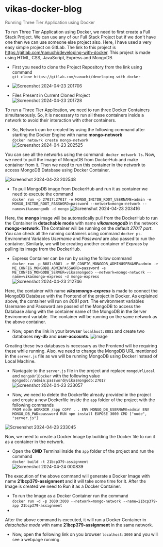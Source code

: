 # vikas-docker-blog
<p style="color: #666;">Running Three Tier Application using Docker</p>

To run Three Tier Application using Docker, we need to first create a Full Stack Project. We can use any of our Full Stack Project but if we don't have one then we can use someone else project also. Here, I have used a very easy simple project on GitLab. The link to this project is https://gitlab.com/nanuchi/developing-with-docker. This project is made using HTML, CSS, JavaScript, Express and MongoDB. 

- First you need to clone the Project Repository from the link using command<br> ```git clone https://gitlab.com/nanuchi/developing-with-docker```
- ![Screenshot 2024-04-23 201706](https://github.com/Vikas-Yadav-79/vikas-docker-blog/assets/121033913/dfe551af-67ed-41c0-b3cf-b2953ed0a03d)

- Files Present in Current Cloned Project 
 ![Screenshot 2024-04-23 201728](https://github.com/Vikas-Yadav-79/vikas-docker-blog/assets/121033913/aa058224-14e3-47de-8cd0-16752af28b53)


To run a Three Tier Application, we need to run three Docker Containers simultaneously. So, it is necessary to run all these containers inside a network to avoid their interaction with other containers.

- So, Network can be created by using the following command after starting the Docker Engine with name __mongo-network__ <br> ```docker netowrk create mongo-network```
     ![Screenshot 2024-04-23 202525](https://github.com/Vikas-Yadav-79/vikas-docker-blog/assets/121033913/821944a6-8ac3-4b9f-a70d-66a83804850a)


You can see all the networks using the command: ```docker network ls```. Now, we need to pull the image of MongoDB from DockerHub and make container from it. Then we need to run this container in the network to access MongoDB Database using Docker Container.

 ![Screenshot 2024-04-23 202548](https://github.com/Vikas-Yadav-79/vikas-docker-blog/assets/121033913/f8d1dc4c-aaf6-4a04-ab04-5ae9654edfff)


- To pull MongoDB image from DockerHub and run it as container we need to execute the command <br> ```docker run -p 27017:27017 -e MONGO_INITDB_ROOT_USERNAME=admin -e MONGO_INITDB_ROOT_PASSWORD=password --network=mongo-network --name=vikasmongodb -d mongo```
   ![Screenshot 2024-04-23 203416](https://github.com/Vikas-Yadav-79/vikas-docker-blog/assets/121033913/6069e500-25db-4ca0-9351-e2904d27b853)

Here, the __mongo__ image will be automatically pull from the DockerHub to run the Container in __detachable mode__ with name __*vikasmongodb*__ in the network __mongo-network__. The Container will be running on the default *27017 port*. You can check all the running containers using command ```docker ps```. Environment Variables *Username* and *Password* are also passed to run the container. Similarly, we will be creating another container of *Express* by pulling its image from the DockerHub.

- Express Container can be run by using the follow command <br>```docker run -p 8081:8081 -e ME_CONFIG_MONGODB_ADMINUSERNAME=admin -e ME_CONFIG_MONGODB_ADMINPASSWORD=password -e ME_CONFIG_MONGODB_SERVER=vikasmongodb --network=mongo-network --name=vikasmongo-express -d mongo-express```
   ![Screenshot 2024-04-23 212746](https://github.com/Vikas-Yadav-79/vikas-docker-blog/assets/121033913/7cbd7d5d-5ef9-4f48-a248-7fded6ffb22e)


Here, the container with name __*vikasmongo-express*__ is made to connect the MongoDB Database with the Frontend of the project in Docker. As explained above, the container will run on *8081 port*. The environment variables Username and Password are passed of the MongoDB to access the Database along with the container name of the MongoDB in the Server Environment variable. The container will be running on the same network as the above container.

- Now, open the link in your browser ```localhost:8081``` and create two databases __my-db__ and __user-accounts__.
   ![image](https://github.com/Karans2100/Docker-Blog/assets/104305073/46c49839-8d83-49c1-8640-3fe39ef0299f)

Creating these two databases is necessary as the Frontend will be requiring these while running. Also, we need to change the MongoDB URL mentioned in the ```server.js``` file as we will be running MongoDB using Docker instead of Local Machine.

- Naviagate to the ```server.js``` file in the project and replace ```mongoUrlLocal``` and ```mongoUrlDocker``` with the following value ```mongodb://admin:password@vikasmongodb:27017```
  ![Screenshot 2024-04-23 233057](https://github.com/Vikas-Yadav-79/vikas-docker-blog/assets/121033913/a9bc479c-ab75-4b8c-9b68-ad405a3a793a)


- Now, we need to delete the Dockerfile already provided in the project and create a new Dockerfile inside the ```app``` folder of the project with the following commands<br> ```FROM node
WORKDIR /app
COPY . .
ENV MONGO_DB_USERNAME=admin
ENV MONGO_DB_PWD=password
RUN npm install
EXPOSE 3000
CMD ["node", "server.js"]```

![Screenshot 2024-04-23 233045](https://github.com/Vikas-Yadav-79/vikas-docker-blog/assets/121033913/78af4410-f898-4422-9346-408b70af7154)


 Now, we need to create a Docker Image by building the Docker file to run it as a container in the network. 

- Open the __CMD__ Terminal inside the ```app``` folder of the project and run the command <br> ```docker build -t 21bcp379-assignment```
  ![Screenshot 2024-04-24 000839](https://github.com/Vikas-Yadav-79/vikas-docker-blog/assets/121033913/5a183894-dab1-4951-9edd-578ed8fbb853)


The execution of the above command will generate a Docker Image with name __21bcp379-assignment__ and it will take some time for it. After the Image is created we need to Run it as a Docker Container.

- To run the Image as a Docker Container run the command <br> ```docker run -d -p 3000:3000 --network=mongo-network --name=21bcp379-app 21bcp379-assignment```
- 

After the above command is executed, it will run a Docker Container in *detachable mode* with name __21bcp379-assignment__ in the same network. 

- Now, open the following link on you browser ```localhost:3000``` and you will see a webpage running.
  
  


